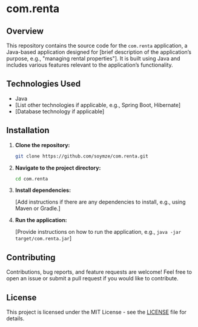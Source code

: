 # com.renta

## Overview

This repository contains the source code for the `com.renta` application, a Java-based application designed for [brief description of the application’s purpose, e.g., "managing rental properties"]. It is built using Java and includes various features relevant to the application’s functionality.

## Technologies Used

- Java
- [List other technologies if applicable, e.g., Spring Boot, Hibernate]
- [Database technology if applicable]

## Installation

1. **Clone the repository:**

    ```bash
    git clone https://github.com/soymze/com.renta.git
    ```

2. **Navigate to the project directory:**

    ```bash
    cd com.renta
    ```

3. **Install dependencies:**

    [Add instructions if there are any dependencies to install, e.g., using Maven or Gradle.]

4. **Run the application:**

    [Provide instructions on how to run the application, e.g., `java -jar target/com.renta.jar`]

## Contributing

Contributions, bug reports, and feature requests are welcome! Feel free to open an issue or submit a pull request if you would like to contribute.

## License

This project is licensed under the MIT License - see the [LICENSE](LICENSE) file for details.
